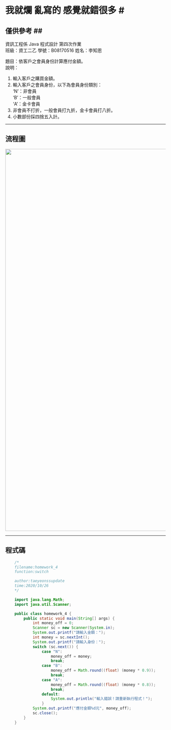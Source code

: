 # 我就爛 亂寫的 感覺就錯很多 #<br>
## 僅供參考 ##<br>
資訊工程係  Java 程式設計  第四次作業<br>
班級：資工二乙 學號：B08170516   姓名：李知恩<br>

題目：依客戶之會員身份計算應付金額。<br>
說明：<br>
1. 輸入客戶之購買金額。<br>
2. 輸入客戶之會員身份，以下為會員身份類別：<br>
    ‘N’：非會員<br>
    ‘B’：一般會員<br>
    ‘A’：金卡會員<br>
3. 非會員不打折，一般會員打九折，金卡會員打八折。<br>
4. 小數部份採四捨五入計。<br>

---

## 流程圖 #

<!-- ```flow
start=>start: 開始
9=>operation: 輸入Math;
10=>operation: 輸入Scanner;
14=>operation: int 打折的價錢;
15=>operation: 創建一個Scanner為sc
16=>inputoutput: 請輸入金額：
17=>operation: scan money
18=>inputoutput: 請輸入身份：
19=>operation: switch (sc.輸入) 
20=>condition: case "N":
21=>operation: money_off = 原價
22=>operation: break;
23=>condition: case "B":
24=>operation: money_off = 打折九折;
25=>operation: break;
26=>condition: case "A":
27=>operation: money_off = 打折八折;
28=>operation: break;
29=>condition: default:
30=>inputoutput: 輸入錯誤！請重新執行程式！
32=>inputoutput: 應付金額%d元
34=>operation: sc釋放記憶體;
end=>end: 結束
start->9->10->14->15->16->17->18->19->20(no)->23(no)->26(no)->29(yes)->30->end
20(yes)->21->22->end
23(yes)->24->25->end
26(yes)->27->28->end
``` -->
<img src="https://github.com/taeyeonssupdate/zerojudge/blob/master/images/homework_4_flowchart.png?raw=true" width="1200">

---

## 程式碼 ##

```java
    /*
    filename:homework_4
    function:switch

    author:taeyeonssupdate
    time:2020/10/26
    */

    import java.lang.Math;
    import java.util.Scanner;

    public class homework_4 {
        public static void main(String[] args) {
            int money_off = 0;
            Scanner sc = new Scanner(System.in);
            System.out.printf("請輸入金額：");
            int money = sc.nextInt();
            System.out.printf("請輸入身份：");
            switch (sc.next()) {
                case "N":
                    money_off = money;
                    break;
                case "B":
                    money_off = Math.round((float) (money * 0.9));
                    break;
                case "A":
                    money_off = Math.round((float) (money * 0.8));
                    break;
                default:
                    System.out.println("輸入錯誤！請重新執行程式！");
                }
            System.out.printf("應付金額%d元", money_off);
            sc.close();
        }
    }
```